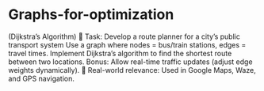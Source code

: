 # Graphs-for-optimization
(Dijkstra’s Algorithm) 📌 Task: Develop a route planner for a city’s public transport system
Use a graph where nodes = bus/train stations, edges = travel times.
Implement Dijkstra’s algorithm to find the shortest route between two locations. 
Bonus: Allow real-time traffic updates (adjust edge weights dynamically). 
🔹 Real-world relevance: Used in Google Maps, Waze, and GPS navigation.
